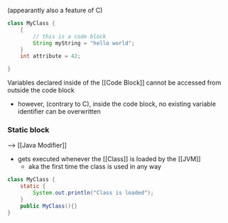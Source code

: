 (appearantly also a feature of C)
```java
class MyClass {
	{
		// this is a code block
		String myString = "hello world";
	}
	int attribute = 42;

}
```
Variables declared inside of the [[Code Block]] cannot be accessed from outside the code block

- however, (contrary to C), inside the code block, no existing variable identifier can be overwritten

### Static block
--> [[Java Modifier]]
- gets executed whenever the [[Class]] is loaded by the [[JVM]]
	- aka the first time the class is used in any way
```java
class MyClass {
	static {
		System.out.println("Class is loaded");
	}
	public MyClass(){}
}
```